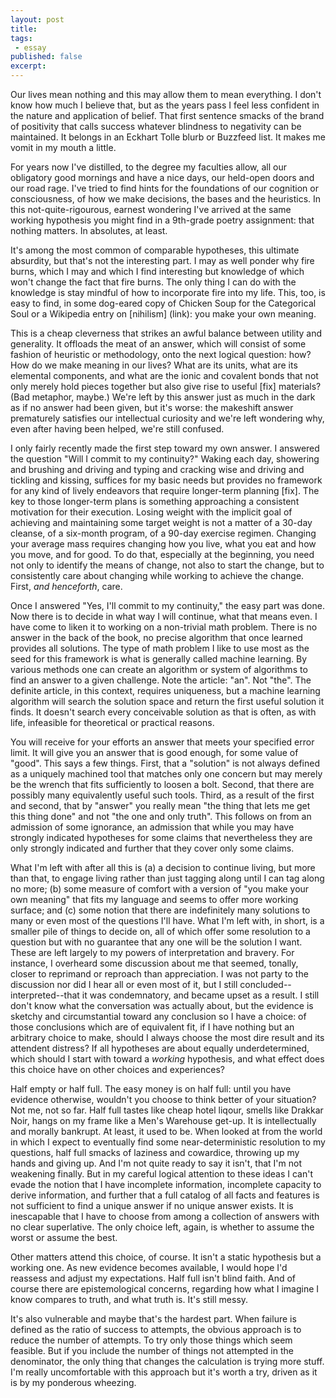 ```yaml
---
layout: post
title: 
tags:
 - essay
published: false
excerpt: 
---
```

Our lives mean nothing and this may allow them to mean everything. I don't know how much I believe that, but as the years pass I feel less confident in the nature and application of belief. That first sentence smacks of the brand of positivity that calls success whatever blindness to negativity can be maintained. It belongs in an Eckhart Tolle blurb or Buzzfeed list. It makes me vomit in my mouth a little.

For years now I've distilled, to the degree my faculties allow, all our obligatory good mornings and have a nice days, our held-open doors and our road rage. I've tried to find hints for the foundations of our cognition or consciousness, of how we make decisions, the bases and the heuristics. In this not-quite-rigourous, earnest wondering I've arrived at the same working hypothesis you might find in a 9th-grade poetry assignment: that nothing matters. In absolutes, at least.

It's among the most common of comparable hypotheses, this ultimate absurdity, but that's not the interesting part. I may as well ponder why fire burns, which I may and which I find interesting but knowledge of which won't change the fact that fire burns. The only thing I can do with the knowledge is stay mindful of how to incorporate fire into my life. This, too, is easy to find, in some dog-eared copy of Chicken Soup for the Categorical Soul or a Wikipedia entry on [nihilism] (link): you make your own meaning.

This is a cheap cleverness that strikes an awful balance between utility and generality. It offloads the meat of an answer, which will consist of some fashion of heuristic or methodology, onto the next logical question: how? How do we make meaning in our lives? What are its units, what are its elemental components, and what are the ionic and covalent bonds that not only merely hold pieces together but also give rise to useful [fix] materials? (Bad metaphor, maybe.) We're left by this answer just as much in the dark as if no answer had been given, but it's worse: the makeshift answer prematurely satisfies our intellectual curiosity and we're left wondering why, even after having been helped, we're still confused.

I only fairly recently made the first step toward my own answer. I answered the question "Will I commit to my continuity?" Waking each day, showering and brushing and driving and typing and cracking wise and driving and tickling and kissing, suffices for my basic needs but provides no framework for any kind of lively endeavors that require longer-term planning [fix]. The key to those longer-term plans is something approaching a consistent motivation for their execution. Losing weight with the implicit goal of achieving and maintaining some target weight is not a matter of a 30-day cleanse, of a six-month program, of a 90-day exercise regimen. Changing your average mass requires changing how you live, what you eat and how you move, and for good. To do that, especially at the beginning, you need not only to identify the means of change, not also to start the change, but to consistently care about changing while working to achieve the change. First, _and henceforth_, care.

Once I answered "Yes, I'll commit to my continuity," the easy part was done. Now there is to decide in what way I will continue, what that means even. I have come to liken it to working on a non-trivial math problem. There is no answer in the back of the book, no precise algorithm that once learned provides all solutions. The type of math problem I like to use most as the seed for this framework is what is generally called machine learning. By various methods one can create an algorithm or system of algorithms to find an answer to a given challenge. Note the article: "an". Not "the". The definite article, in this context, requires uniqueness, but a machine learning algorithm will search the solution space and return the first useful solution it finds. It doesn't search every conceivable solution as that is often, as with life, infeasible for theoretical or practical reasons.

You will receive for your efforts an answer that meets your specified error limit. It will give you an answer that is good enough, for some value of "good". This says a few things. First, that a "solution" is not always defined as a uniquely machined tool that matches only one concern but may merely be the wrench that fits sufficiently to loosen a bolt. Second, that there are possibly many equivalently useful such tools. Third, as a result of the first and second, that by "answer" you really mean "the thing that lets me get this thing done" and not "the one and only truth". This follows on from an admission of some ignorance, an admission that while you may have strongly indicated hypotheses for some claims that nevertheless they are only strongly indicated and further that they cover only some claims.

What I'm left with after all this is (a) a decision to continue living, but more than that, to engage living rather than just tagging along until I can tag along no more; (b) some measure of comfort with a version of "you make your own meaning" that fits my language and seems to offer more working surface; and (c) some notion that there are indefinitely many solutions to many or even most of the questions I'll have. What I'm left with, in short, is a smaller pile of things to decide on, all of which offer some resolution to a question but with no guarantee that any one will be the solution I want. These are left largely to my powers of interpretation and bravery. For instance, I overheard some discussion about me that seemed, tonally, closer to reprimand or reproach than appreciation. I was not party to the discussion nor did I hear all or even most of it, but I still concluded--interpreted--that it was condemnatory, and became upset as a result. I still don't know what the conversation was actually about, but the evidence is sketchy and circumstantial toward any conclusion so I have a choice: of those conclusions which are of equivalent fit, if I have nothing but an arbitrary choice to make, should I always choose the most dire result and its attendent distress? If all hypotheses are about equally underdetermined, which should I start with toward a *working* hypothesis, and what effect does this choice have on other choices and experiences?

Half empty or half full. The easy money is on half full: until you have evidence otherwise, wouldn't you choose to think better of your situation? Not me, not so far. Half full tastes like cheap hotel liqour, smells like Drakkar Noir, hangs on my frame like a Men's Warehouse get-up. It is intellectually and morally bankrupt. At least, it used to be. When looked at from the world in which I expect to eventually find some near-deterministic resolution to my questions, half full smacks of laziness and cowardice, throwing up my hands and giving up. And I'm not quite ready to say it isn't, that I'm not weakening finally. But in my careful logical attention to these ideas I can't evade the notion that I have incomplete information, incomplete capacity to derive information, and further that a full catalog of all facts and features is not sufficient to find a unique answer if no unique answer exists. It is inescapable that I have to choose from among a collection of answers with no clear superlative. The only choice left, again, is whether to assume the worst or assume the best.

Other matters attend this choice, of course. It isn't a static hypothesis but a working one. As new evidence becomes available, I would hope I'd reassess and adjust my expectations. Half full isn't blind faith. And of course there are epistemological concerns, regarding how what I imagine I know compares to truth, and what truth is. It's still messy.

It's also vulnerable and maybe that's the hardest part. When failure is defined as the ratio of success to attempts, the obvious approach is to reduce the number of attempts. To try only those things which seem feasible. But if you include the number of things not attempted in the denominator, the only thing that changes the calculation is trying more stuff. I'm really uncomfortable with this approach but it's worth a try, driven as it is by my ponderous wheezing.
